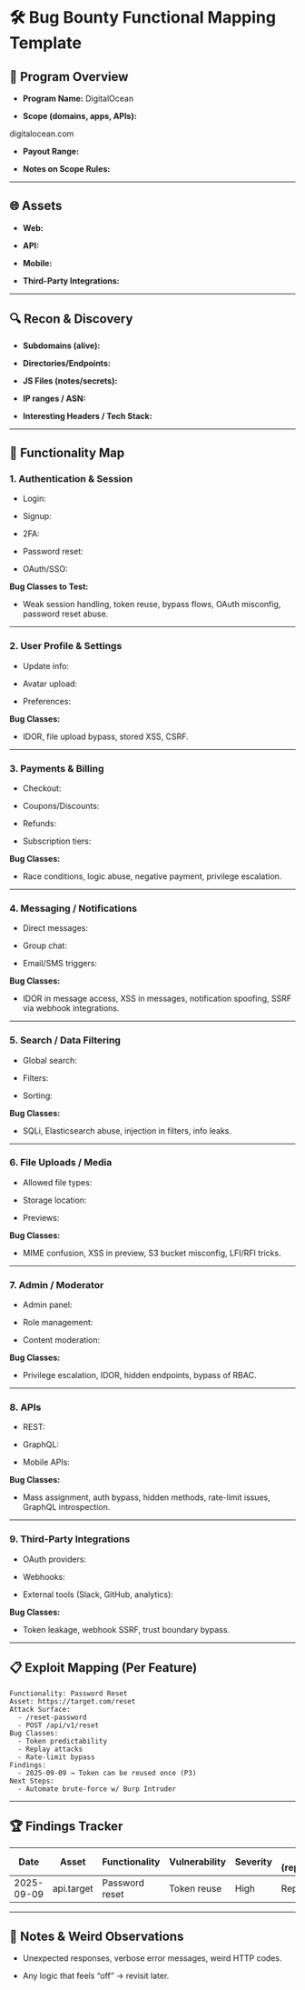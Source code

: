 # 🛠 Bug Bounty Functional Mapping Template

## 🎯 Program Overview

- **Program Name:** DigitalOcean
    
- **Scope (domains, apps, APIs):**
 
 digitalocean.com

- **Payout Range:**
    
- **Notes on Scope Rules:**
    

---

## 🌐 Assets

- **Web:**
    
- **API:**
    
- **Mobile:**
    
- **Third-Party Integrations:**
    

---

## 🔍 Recon & Discovery

- **Subdomains (alive):**
    
- **Directories/Endpoints:**
    
- **JS Files (notes/secrets):**
    
- **IP ranges / ASN:**
    
- **Interesting Headers / Tech Stack:**
    

---

## 🧩 Functionality Map

### 1. Authentication & Session

- Login:
    
- Signup:
    
- 2FA:
    
- Password reset:
    
- OAuth/SSO:
    

**Bug Classes to Test:**

- Weak session handling, token reuse, bypass flows, OAuth misconfig, password reset abuse.
    

---

### 2. User Profile & Settings

- Update info:
    
- Avatar upload:
    
- Preferences:
    

**Bug Classes:**

- IDOR, file upload bypass, stored XSS, CSRF.
    

---

### 3. Payments & Billing

- Checkout:
    
- Coupons/Discounts:
    
- Refunds:
    
- Subscription tiers:
    

**Bug Classes:**

- Race conditions, logic abuse, negative payment, privilege escalation.
    

---

### 4. Messaging / Notifications

- Direct messages:
    
- Group chat:
    
- Email/SMS triggers:
    

**Bug Classes:**

- IDOR in message access, XSS in messages, notification spoofing, SSRF via webhook integrations.
    

---

### 5. Search / Data Filtering

- Global search:
    
- Filters:
    
- Sorting:
    

**Bug Classes:**

- SQLi, Elasticsearch abuse, injection in filters, info leaks.
    

---

### 6. File Uploads / Media

- Allowed file types:
    
- Storage location:
    
- Previews:
    

**Bug Classes:**

- MIME confusion, XSS in preview, S3 bucket misconfig, LFI/RFI tricks.
    

---

### 7. Admin / Moderator

- Admin panel:
    
- Role management:
    
- Content moderation:
    

**Bug Classes:**

- Privilege escalation, IDOR, hidden endpoints, bypass of RBAC.
    

---

### 8. APIs

- REST:
    
- GraphQL:
    
- Mobile APIs:
    

**Bug Classes:**

- Mass assignment, auth bypass, hidden methods, rate-limit issues, GraphQL introspection.
    

---

### 9. Third-Party Integrations

- OAuth providers:
    
- Webhooks:
    
- External tools (Slack, GitHub, analytics):
    

**Bug Classes:**

- Token leakage, webhook SSRF, trust boundary bypass.
    

---

## 📋 Exploit Mapping (Per Feature)

```
Functionality: Password Reset
Asset: https://target.com/reset
Attack Surface:
  - /reset-password
  - POST /api/v1/reset
Bug Classes:
  - Token predictability
  - Replay attacks
  - Rate-limit bypass
Findings:
  - 2025-09-09 → Token can be reused once (P3)
Next Steps:
  - Automate brute-force w/ Burp Intruder
```

---

## 🏆 Findings Tracker

| Date       | Asset      | Functionality  | Vulnerability | Severity | Status (reported/fixed) | Bounty $ |
| ---------- | ---------- | -------------- | ------------- | -------- | ----------------------- | -------- |
| 2025-09-09 | api.target | Password reset | Token reuse   | High     | Reported                | $1200    |

---

## 🧠 Notes & Weird Observations

- Unexpected responses, verbose error messages, weird HTTP codes.
    
- Any logic that feels “off” → revisit later.
    
